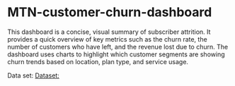 # MTN-customer-churn-dashboard
This dashboard is a concise, visual summary of subscriber attrition. It provides a quick overview of key metrics such as the churn rate, the number of customers who have left, and the revenue lost due to churn.  The dashboard uses charts to highlight which customer segments are showing churn trends based on location, plan type, and service usage.

Data set:
<a href="https://github.com/MujeebAlli-O/MTN-customer-churn-dashboard/blob/main/mtn_customer_churn.csv">Dataset:</a>

